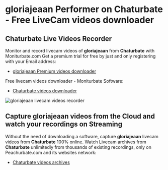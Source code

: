 # gloriajeaan Performer on Chaturbate - Free LiveCam videos downloader

## Chaturbate Live Videos Recorder

Monitor and record livecam videos of **gloriajeaan** from **Chaturbate** with Moniturbate.com
Get a premium trial for free by just and only registering with your Email address:
* [gloriajeaan Premium videos downloader](https://moniturbate.com/request-demo-licence-key.html)

Free livecam videos downloader - Moniturbate Software:
* [Chaturbate videos downloader](https://moniturbate.com/moniturbate-download-software.html)

![gloriajeaan livecam videos recorder](https://peachurnet.com/templates/moniturbate-software.png)


## Capture gloriajeaan videos from the Cloud and watch your recordings on Streaming

Without the need of downloading a software, capture **gloriajeaan** livecam videos from **Chaturbate** 100% online.
Watch Livecam archives from **Chaturbate** unlimitedly from thousands of existing recordings, only on Peachurbate.com and its websites network:
* [Chaturbate videos archives](https://peachurnet.com/)